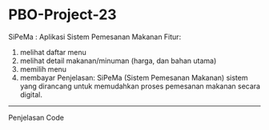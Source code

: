 # PBO-Project-23

SiPeMa : Aplikasi Sistem Pemesanan Makanan
Fitur:

1. melihat daftar menu
2. melihat detail makanan/minuman (harga, dan bahan utama)
3. memilih menu
4. membayar
   Penjelasan: SiPeMa (Sistem Pemesanan Makanan) sistem yang dirancang untuk memudahkan proses pemesanan makanan secara digital.

---

Penjelasan Code
